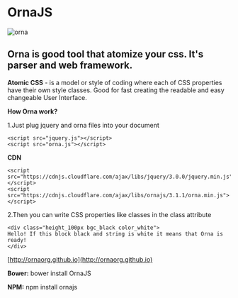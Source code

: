 # OrnaJS
![orna](http://ornaorg.github.io/img/ornaname.png)



Orna is good tool that atomize your css. It's parser and web framework.
-----------------------------------------------------------------------

**Atomic CSS** - is a model or style of coding where each of CSS properties have their own style classes. 
 Good for fast creating the readable and easy changeable User Interface.

**How Orna work?**

1.Just plug jquery and orna files into your document

    <script src="jquery.js"></script>
    <script src="orna.js"></script>
    
**CDN**

    <script src="https://cdnjs.cloudflare.com/ajax/libs/jquery/3.0.0/jquery.min.js"></script>
    <script src="https://cdnjs.cloudflare.com/ajax/libs/ornajs/3.1.1/orna.min.js"></script>
    
2.Then you can write CSS properties like classes in the class attribute

    <div class="height_100px bgc_black color_white">
    Hello! If this block black and string is white it means that Orna is ready!
    </div>
    

[http://ornaorg.github.io](http://ornaorg.github.io)

**Bower:** bower install OrnaJS

**NPM:** npm install ornajs
